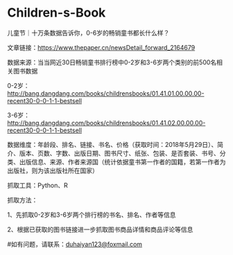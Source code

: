 # Children-s-Book
儿童节｜十万条数据告诉你，0-6岁的畅销童书都长什么样？

文章链接：https://www.thepaper.cn/newsDetail_forward_2164679


数据来源：当当网近30日畅销童书排行榜中0-2岁和3-6岁两个类别的前500名相关图书数据

0-2岁：http://bang.dangdang.com/books/childrensbooks/01.41.01.00.00.00-recent30-0-0-1-1-bestsell

3-6岁：http://bang.dangdang.com/books/childrensbooks/01.41.02.00.00.00-recent30-0-0-1-1-bestsell

数据维度：年龄段、排名、链接、书名、价格（获取时间：2018年5月29日）、简介、版本、页数、字数、出版日期、图书尺寸、纸张、包装、是否套装、书号、分类、出版信息、来源、作者来源国（统计依据童书第一作者的国籍，若第一作者为出版社，则为该出版社所在国家）


抓取工具：Python、R

抓取方法：

1、先抓取0-2岁和3-6岁两个排行榜的书名、排名、作者等信息

2、根据已获取的图书链接进一步抓取图书商品详情和商品评论等信息


#如有问题，请联系：duhaiyan123@foxmail.com
